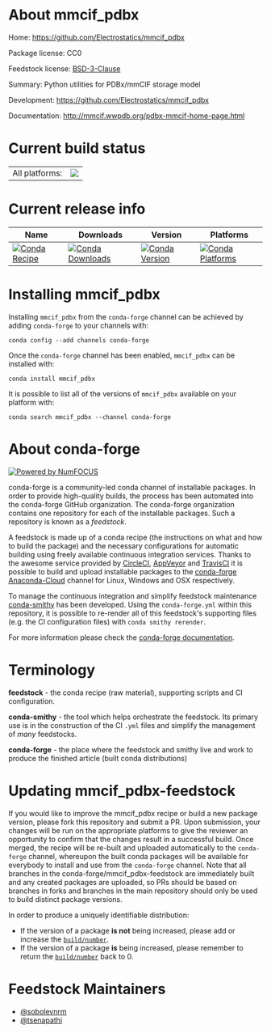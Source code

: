 About mmcif_pdbx
================

Home: https://github.com/Electrostatics/mmcif_pdbx

Package license: CC0

Feedstock license: [BSD-3-Clause](https://github.com/conda-forge/mmcif_pdbx-feedstock/blob/master/LICENSE.txt)

Summary: Python utilities for PDBx/mmCIF storage model

Development: https://github.com/Electrostatics/mmcif_pdbx

Documentation: http://mmcif.wwpdb.org/pdbx-mmcif-home-page.html

Current build status
====================


<table><tr><td>All platforms:</td>
    <td>
      <a href="https://dev.azure.com/conda-forge/feedstock-builds/_build/latest?definitionId=10247&branchName=master">
        <img src="https://dev.azure.com/conda-forge/feedstock-builds/_apis/build/status/mmcif_pdbx-feedstock?branchName=master">
      </a>
    </td>
  </tr>
</table>

Current release info
====================

| Name | Downloads | Version | Platforms |
| --- | --- | --- | --- |
| [![Conda Recipe](https://img.shields.io/badge/recipe-mmcif_pdbx-green.svg)](https://anaconda.org/conda-forge/mmcif_pdbx) | [![Conda Downloads](https://img.shields.io/conda/dn/conda-forge/mmcif_pdbx.svg)](https://anaconda.org/conda-forge/mmcif_pdbx) | [![Conda Version](https://img.shields.io/conda/vn/conda-forge/mmcif_pdbx.svg)](https://anaconda.org/conda-forge/mmcif_pdbx) | [![Conda Platforms](https://img.shields.io/conda/pn/conda-forge/mmcif_pdbx.svg)](https://anaconda.org/conda-forge/mmcif_pdbx) |

Installing mmcif_pdbx
=====================

Installing `mmcif_pdbx` from the `conda-forge` channel can be achieved by adding `conda-forge` to your channels with:

```
conda config --add channels conda-forge
```

Once the `conda-forge` channel has been enabled, `mmcif_pdbx` can be installed with:

```
conda install mmcif_pdbx
```

It is possible to list all of the versions of `mmcif_pdbx` available on your platform with:

```
conda search mmcif_pdbx --channel conda-forge
```


About conda-forge
=================

[![Powered by NumFOCUS](https://img.shields.io/badge/powered%20by-NumFOCUS-orange.svg?style=flat&colorA=E1523D&colorB=007D8A)](http://numfocus.org)

conda-forge is a community-led conda channel of installable packages.
In order to provide high-quality builds, the process has been automated into the
conda-forge GitHub organization. The conda-forge organization contains one repository
for each of the installable packages. Such a repository is known as a *feedstock*.

A feedstock is made up of a conda recipe (the instructions on what and how to build
the package) and the necessary configurations for automatic building using freely
available continuous integration services. Thanks to the awesome service provided by
[CircleCI](https://circleci.com/), [AppVeyor](https://www.appveyor.com/)
and [TravisCI](https://travis-ci.com/) it is possible to build and upload installable
packages to the [conda-forge](https://anaconda.org/conda-forge)
[Anaconda-Cloud](https://anaconda.org/) channel for Linux, Windows and OSX respectively.

To manage the continuous integration and simplify feedstock maintenance
[conda-smithy](https://github.com/conda-forge/conda-smithy) has been developed.
Using the ``conda-forge.yml`` within this repository, it is possible to re-render all of
this feedstock's supporting files (e.g. the CI configuration files) with ``conda smithy rerender``.

For more information please check the [conda-forge documentation](https://conda-forge.org/docs/).

Terminology
===========

**feedstock** - the conda recipe (raw material), supporting scripts and CI configuration.

**conda-smithy** - the tool which helps orchestrate the feedstock.
                   Its primary use is in the construction of the CI ``.yml`` files
                   and simplify the management of *many* feedstocks.

**conda-forge** - the place where the feedstock and smithy live and work to
                  produce the finished article (built conda distributions)


Updating mmcif_pdbx-feedstock
=============================

If you would like to improve the mmcif_pdbx recipe or build a new
package version, please fork this repository and submit a PR. Upon submission,
your changes will be run on the appropriate platforms to give the reviewer an
opportunity to confirm that the changes result in a successful build. Once
merged, the recipe will be re-built and uploaded automatically to the
`conda-forge` channel, whereupon the built conda packages will be available for
everybody to install and use from the `conda-forge` channel.
Note that all branches in the conda-forge/mmcif_pdbx-feedstock are
immediately built and any created packages are uploaded, so PRs should be based
on branches in forks and branches in the main repository should only be used to
build distinct package versions.

In order to produce a uniquely identifiable distribution:
 * If the version of a package **is not** being increased, please add or increase
   the [``build/number``](https://conda.io/docs/user-guide/tasks/build-packages/define-metadata.html#build-number-and-string).
 * If the version of a package **is** being increased, please remember to return
   the [``build/number``](https://conda.io/docs/user-guide/tasks/build-packages/define-metadata.html#build-number-and-string)
   back to 0.

Feedstock Maintainers
=====================

* [@sobolevnrm](https://github.com/sobolevnrm/)
* [@tsenapathi](https://github.com/tsenapathi/)

